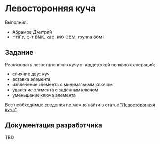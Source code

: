 # Левосторонняя куча #

Выполнил:

 - Абрамов Дмитрий
 - ННГУ, ф-т ВМК, каф. МО ЭВМ, группа 86м1

## Задание ##

Реализовать левостороннюю кучу с поддержкой основных операций:

 * слияние двух куч
 * вставка элемента
 * извлечение элемента с минимальным ключом
 * удаление элемента с заданным ключом
 * уменьшение ключа элемента


Все необходимые сведения по можно найти в статье
["Левосторонняя куча"][Leftist Tree].

## Документация разработчика ##

TBD

<!-- LINKS -->

[Leftist Tree]: http://neerc.ifmo.ru/wiki/index.php?title=%D0%9B%D0%B5%D0%B2%D0%BE%D1%81%D1%82%D0%BE%D1%80%D0%BE%D0%BD%D0%BD%D1%8F%D1%8F_%D0%BA%D1%83%D1%87%D0%B0